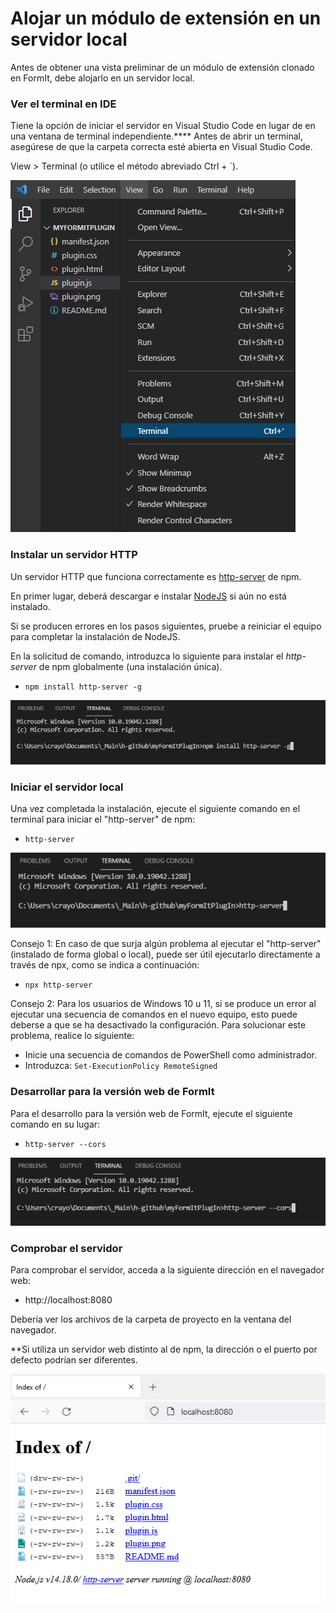 # Alojar un módulo de extensión en un servidor local

Antes de obtener una vista preliminar de un módulo de extensión clonado en FormIt, debe alojarlo en un servidor local.

### **Ver el terminal en IDE**

Tiene la opción de iniciar el servidor en Visual Studio Code en lugar de en una ventana de terminal independiente.**** Antes de abrir un terminal, asegúrese de que la carpeta correcta esté abierta en Visual Studio Code.

View > Terminal (o utilice el método abreviado Ctrl + \`).

![](<../../../.gitbook/assets/image (11) (1).png>)

### Instalar un servidor HTTP

Un servidor HTTP que funciona correctamente es [http-server](https://www.npmjs.com/package/http-server) de npm.

En primer lugar, deberá descargar e instalar [NodeJS](https://nodejs.org/en/) si aún no está instalado.

Si se producen errores en los pasos siguientes, pruebe a reiniciar el equipo para completar la instalación de NodeJS.

En la solicitud de comando, introduzca lo siguiente para instalar el _http-server_ de npm globalmente (una instalación única).

* `npm install http-server -g`

![](<../../../.gitbook/assets/image (47).png>)

### Iniciar el servidor local

Una vez completada la instalación, ejecute el siguiente comando en el terminal para iniciar el "http-server" de npm:

* `http-server`

![](<../../../.gitbook/assets/image (84).png>)

Consejo 1: En caso de que surja algún problema al ejecutar el "http-server" (instalado de forma global o local), puede ser útil ejecutarlo directamente a través de npx, como se indica a continuación:

* `npx http-server`

Consejo 2: Para los usuarios de Windows 10 u 11, si se produce un error al ejecutar una secuencia de comandos en el nuevo equipo, esto puede deberse a que se ha desactivado la configuración. Para solucionar este problema, realice lo siguiente:

* Inicie una secuencia de comandos de PowerShell como administrador.
* Introduzca: `Set-ExecutionPolicy RemoteSigned`

### Desarrollar para la versión web de FormIt

Para el desarrollo para la versión web de FormIt, ejecute el siguiente comando en su lugar:

* `http-server --cors`

![](<../../../.gitbook/assets/image (10) (1).png>)

### Comprobar el servidor

Para comprobar el servidor, acceda a la siguiente dirección en el navegador web:

* http://localhost:8080

Debería ver los archivos de la carpeta de proyecto en la ventana del navegador.

**Si utiliza un servidor web distinto al de npm, la dirección o el puerto por defecto podrían ser diferentes.

![](<../../../.gitbook/assets/image (41).png>)
